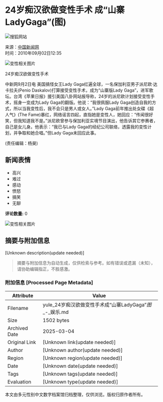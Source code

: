 # 24岁痴汉欲做变性手术 成“山寨LadyGaga”(图)

![搜狐网站](https://images.sohu.com/uiue/sohu_logo/sohu_logo3.gif)

来源：[中国新闻网](https://www.chinanews.com.cn/yl/2010/09-02/2507635.shtml)  
时间：2010年09月02日12:35  

![变性相关图片](https://photocdn.sohu.com/20061227/Img247291625.gif)

24岁痴汉欲做变性手术

中新网9月2日电 美国搞怪女王Lady Gaga红遍全球，一名保加利亚男子派尼欧·达卡拉夫(Penio Daskalov)打算接受变性手术，成为“山寨版Lady Gaga”，进军歌坛。台湾《苹果日报》援引美国八卦网站报导称，24岁的派尼欧计划接受变性手术，摇身一变成为Lady Gaga的翻版。他说：“我很佩服Lady Gaga创造自我的方式，所以当我变性后，我不会只是男人或女人。”Lady Gaga前年推出处女碟《超人气》(The Fame)暴红，网络谣言四起，直指她是变性人，她回应：“传闻很好笑，但我知道我不是。”派尼欧曾参与保加利亚实境节目演出，他告诉其它参赛者，自己是女儿身。他表示：“我已与Lady Gaga的经纪公司联络，透露我的变性计划，并争取和她合唱。”但Lady Gaga未回应此事。

(责任编辑：杨昊)

## 新闻表情
- 高兴
- 难过
- 感动
- 愤怒
- 搞笑
- 无聊

**评论数量:** 0

![变性相关图片](https://photocdn.sohu.com/20100902/Img274659134.jpg)
<!-- tcd_original_link https://yule.sohu.com/20100902/n274659133.shtml -->


## 摘要与附加信息

<!-- tcd_abstract -->
[Unknown description(update needed)]
<!-- tcd_abstract_end -->

> 摘要与附加信息为自动生成，仅供检索与参考。如有错误或遗漏（未知），请协助编辑指正，不胜感激。

### 附加信息 [Processed Page Metadata]

| Attribute       | Value                                  |
|-----------------|----------------------------------------|
| Filename        | yule_24岁痴汉欲做变性手术成“山寨LadyGaga”_图__-_娱乐.md                             |
| Size            | 1502 bytes                           |
| Archived Date   | 2025-03-04                             |
| Original Link   | [Unknown link(update needed)]                       |
| Author          | [Unknown author(update needed)]                               |
| Region          | [Unknown region(update needed)]                               |
| Date            | [Unknown date(update needed)]                                 |
| Tags            | [Unknown tags(update needed)]                                 |
| Evaluation            | [Unknown type(update needed)]                                 |
<!-- tcd_table_end -->

本文由多元性别中文数字档案馆归档整理，仅供浏览。版权归原作者所有。
